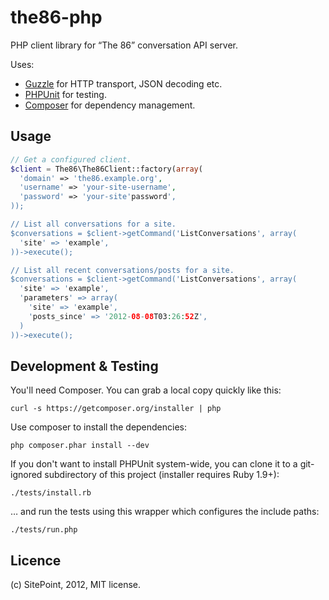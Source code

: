 the86-php
=========

PHP client library for “The 86” conversation API server.

Uses:

* [Guzzle](http://guzzlephp.org/) for HTTP transport, JSON decoding etc.
* [PHPUnit](http://www.phpunit.de/) for testing.
* [Composer](http://getcomposer.org/) for dependency management.


Usage
-----

```php
// Get a configured client.
$client = The86\The86Client::factory(array(
  'domain' => 'the86.example.org',
  'username' => 'your-site-username',
  'password' => 'your-site'password',
));

// List all conversations for a site.
$conversations = $client->getCommand('ListConversations', array(
  'site' => 'example',
))->execute();

// List all recent conversations/posts for a site.
$conversations = $client->getCommand('ListConversations', array(
  'site' => 'example',
  'parameters' => array(
    'site' => 'example',
    'posts_since' => '2012-08-08T03:26:52Z',
  )
))->execute();
```


Development & Testing
---------------------

You'll need Composer. You can grab a local copy quickly like this:

    curl -s https://getcomposer.org/installer | php

Use composer to install the dependencies:

    php composer.phar install --dev

If you don't want to install PHPUnit system-wide, you can clone it to a
git-ignored subdirectory of this project (installer requires Ruby 1.9+):

    ./tests/install.rb

… and run the tests using this wrapper which configures the include paths:

    ./tests/run.php


Licence
-------

(c) SitePoint, 2012, MIT license.
